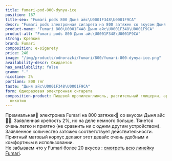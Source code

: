 ```yaml
---
title: fumari-pod-800-dynya-ice
position: 167
title-seo: "Fumari pods 800 Дыня айс\U0001F348\U0001F9CA"
descr: "Fumari pods электронная сигарета на 800 затяжек со вкусом Дыня айс\U0001F348\U0001F9CA"
product-name: "Fumari 800\U0001F4A8 Дыня айс\U0001F348\U0001F9CA"
product-alt: "Fumari pods 800 Дыня айс\U0001F348\U0001F9CA"
strong: Крепкий
brand: Fumari
composition: e-sigarety
price: 240
image: "/img/products/odnorazki/fumari/800/fumari-800-dynya-ice.png"
availability-descr: Ожидается
has_availability: false
gramm: "-"
nicotine: 2%
portions: 800 тяг
taste: "Дыня айс\U0001F348\U0001F9CA"
form: Одноразовая электронная сигарета
composition-product: Пищевой пропиленгликоль, растительный глицерин, ароматизатор,
  никотин
---
```


Премиальная🥇 электронка Fumari на 800 затяжек💨 со вкусом Дыня айс🍈🧊. Заявленная крепость 2%, но на деле немного больше. Тянется очень легко и приятно (не сравнить ни с одним другим устройством). Заявленное количество затяжек соответствует действительности. Приятный матовый корпус делают этот девайс очень удобным и комфортным в использовании.<br>
Не забываем что у Fumari более 20 вкусов : [смотреть всю линейку Fumari](/fumari).